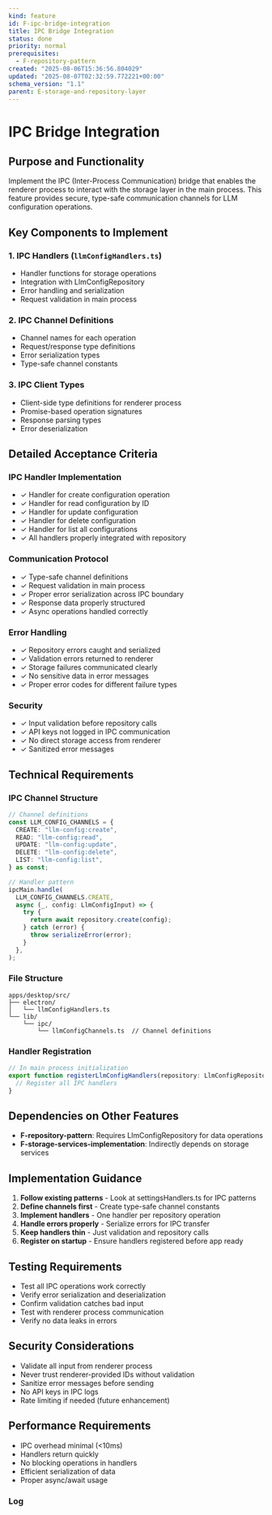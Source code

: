 ```yaml
---
kind: feature
id: F-ipc-bridge-integration
title: IPC Bridge Integration
status: done
priority: normal
prerequisites:
  - F-repository-pattern
created: "2025-08-06T15:36:56.804029"
updated: "2025-08-07T02:32:59.772221+00:00"
schema_version: "1.1"
parent: E-storage-and-repository-layer
---
```


# IPC Bridge Integration

## Purpose and Functionality

Implement the IPC (Inter-Process Communication) bridge that enables the renderer process to interact with the storage layer in the main process. This feature provides secure, type-safe communication channels for LLM configuration operations.

## Key Components to Implement

### 1. IPC Handlers (`llmConfigHandlers.ts`)

- Handler functions for storage operations
- Integration with LlmConfigRepository
- Error handling and serialization
- Request validation in main process

### 2. IPC Channel Definitions

- Channel names for each operation
- Request/response type definitions
- Error serialization types
- Type-safe channel constants

### 3. IPC Client Types

- Client-side type definitions for renderer process
- Promise-based operation signatures
- Response parsing types
- Error deserialization

## Detailed Acceptance Criteria

### IPC Handler Implementation

- ✓ Handler for create configuration operation
- ✓ Handler for read configuration by ID
- ✓ Handler for update configuration
- ✓ Handler for delete configuration
- ✓ Handler for list all configurations
- ✓ All handlers properly integrated with repository

### Communication Protocol

- ✓ Type-safe channel definitions
- ✓ Request validation in main process
- ✓ Proper error serialization across IPC boundary
- ✓ Response data properly structured
- ✓ Async operations handled correctly

### Error Handling

- ✓ Repository errors caught and serialized
- ✓ Validation errors returned to renderer
- ✓ Storage failures communicated clearly
- ✓ No sensitive data in error messages
- ✓ Proper error codes for different failure types

### Security

- ✓ Input validation before repository calls
- ✓ API keys not logged in IPC communication
- ✓ No direct storage access from renderer
- ✓ Sanitized error messages

## Technical Requirements

### IPC Channel Structure

```typescript
// Channel definitions
const LLM_CONFIG_CHANNELS = {
  CREATE: "llm-config:create",
  READ: "llm-config:read",
  UPDATE: "llm-config:update",
  DELETE: "llm-config:delete",
  LIST: "llm-config:list",
} as const;

// Handler pattern
ipcMain.handle(
  LLM_CONFIG_CHANNELS.CREATE,
  async (_, config: LlmConfigInput) => {
    try {
      return await repository.create(config);
    } catch (error) {
      throw serializeError(error);
    }
  },
);
```

### File Structure

```
apps/desktop/src/
├── electron/
│   └── llmConfigHandlers.ts
└── lib/
    └── ipc/
        └── llmConfigChannels.ts  // Channel definitions
```

### Handler Registration

```typescript
// In main process initialization
export function registerLlmConfigHandlers(repository: LlmConfigRepository) {
  // Register all IPC handlers
}
```

## Dependencies on Other Features

- **F-repository-pattern**: Requires LlmConfigRepository for data operations
- **F-storage-services-implementation**: Indirectly depends on storage services

## Implementation Guidance

1. **Follow existing patterns** - Look at settingsHandlers.ts for IPC patterns
2. **Define channels first** - Create type-safe channel constants
3. **Implement handlers** - One handler per repository operation
4. **Handle errors properly** - Serialize errors for IPC transfer
5. **Keep handlers thin** - Just validation and repository calls
6. **Register on startup** - Ensure handlers registered before app ready

## Testing Requirements

- Test all IPC operations work correctly
- Verify error serialization and deserialization
- Confirm validation catches bad input
- Test with renderer process communication
- Verify no data leaks in errors

## Security Considerations

- Validate all input from renderer process
- Never trust renderer-provided IDs without validation
- Sanitize error messages before sending
- No API keys in IPC logs
- Rate limiting if needed (future enhancement)

## Performance Requirements

- IPC overhead minimal (<10ms)
- Handlers return quickly
- No blocking operations in handlers
- Efficient serialization of data
- Proper async/await usage

### Log

